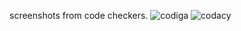 screenshots from code checkers.
![codiga](https://user-images.githubusercontent.com/62838172/153711650-a2eb789b-e5e1-4e03-a388-5d6165b0d4af.png)
![codacy](https://user-images.githubusercontent.com/62838172/153711655-874b5859-14cc-401a-9d49-e9f235c73968.png)
